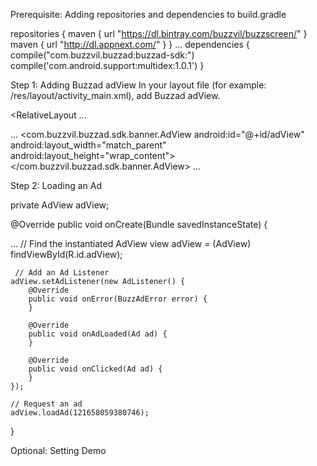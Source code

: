 Prerequisite: Adding repositories and dependencies to build.gradle

repositories {
    maven { url "https://dl.bintray.com/buzzvil/buzzscreen/" }
    maven { url "http://dl.appnext.com/" }
}
...
dependencies {
    compile("com.buzzvil.buzzad:buzzad-sdk:")
    compile('com.android.support:multidex:1.0.1')
}

Step 1: Adding Buzzad adView
In your layout file (for example: /res/layout/activity_main.xml), add Buzzad adView.

<?xml version="1.0" encoding="utf-8"?>
<RelativeLayout
 ...
 >
   ...
    <com.buzzvil.buzzad.sdk.banner.AdView
        android:id="@+id/adView"
        android:layout_width="match_parent"
        android:layout_height="wrap_content">
    </com.buzzvil.buzzad.sdk.banner.AdView>
   ...
</RelativeLayout>


Step 2: Loading an Ad

private AdView adView;

@Override
public void onCreate(Bundle savedInstanceState) {
 
 ...
     // Find the instantiated AdView view
     adView = (AdView) findViewById(R.id.adView);

     // Add an Ad Listener
    adView.setAdListener(new AdListener() {
        @Override
        public void onError(BuzzAdError error) {
        }

        @Override
        public void onAdLoaded(Ad ad) {
        }

        @Override
        public void onClicked(Ad ad) {
        }
    });

    // Request an ad
    adView.loadAd(121658059380746);
}

Optional: Setting Demo